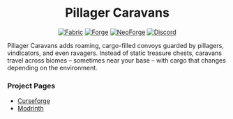 # <center>Pillager Caravans</center>

<center>
<a href="https://www.curseforge.com/minecraft/mc-mods/pillager-caravans" rel="nofollow"><img alt="Fabric" src="https://img.shields.io/badge/Fabric-215b37?style=for-the-badge"></a>
<a href="https://www.curseforge.com/minecraft/mc-mods/pillager-caravans" rel="nofollow"><img alt="Forge" src="https://img.shields.io/badge/Forge-215b37?style=for-the-badge"></a>
<a href="https://www.curseforge.com/minecraft/mc-mods/pillager-caravans" rel="nofollow"><img alt="NeoForge" src="https://img.shields.io/badge/Neo_Forge-215b37?style=for-the-badge"></a>
<a href="https://discord.gg/jSHHJSUWdY" target="_blank" rel="nofollow"><img alt="Discord" src="https://img.shields.io/discord/899742852681191444?style=for-the-badge&logo=discord&logoColor=white&label= &labelColor=231C25&color=21405b"></a>
</center>

Pillager Caravans adds roaming, cargo-filled convoys guarded by pillagers, vindicators, and even ravagers. Instead of static treasure chests, caravans travel across biomes – sometimes near your base – with cargo that changes depending on the environment.

### Project Pages

- [Curseforge](https://www.curseforge.com/minecraft/mc-mods/pillager-caravans)
- [Modrinth](https://modrinth.com/mod/pillager-caravans)
